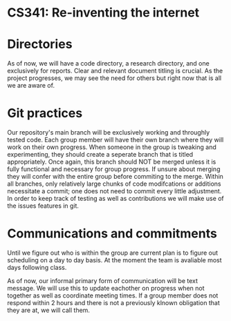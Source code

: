 # CS341: Re-inventing the internet

# Directories
As of now, we will have a code directory, a research directory, and one exclusively for reports. Clear and relevant document titling is crucial. As the project progresses, we may see the need for others but right now that is all we are aware of. 

# Git practices
Our repository's main branch will be exclusively working and throughly tested code. Each group member will have their own branch where they will work on their own progress. When someone in the group is tweaking and experimenting, they should create a seperate branch that is titled appropriately. Once again, this branch should NOT be merged unless it is fully functional and necessary for group progress. If unsure about merging they will confer with the entire group before commiting to the merge. Within all branches, only relatively large chunks of code modifcations or additions necessitate a commit; one does not need to commit every little adjustment. In order to keep track of testing as well as contributions we will make use of the issues features in git. 

# Communications and commitments
Until we figure out who is within the group are current plan is to figure out scheduling on a day to day basis. At the moment the team is avaliable most days following class. 

As of now, our informal primary form of communication will be text message. We will use this to update eachother on progress when not together as well as coordinate meeting times. If a group member does not respond within 2 hours and there is not a previously klnown obligation that they are at, we will call them.
